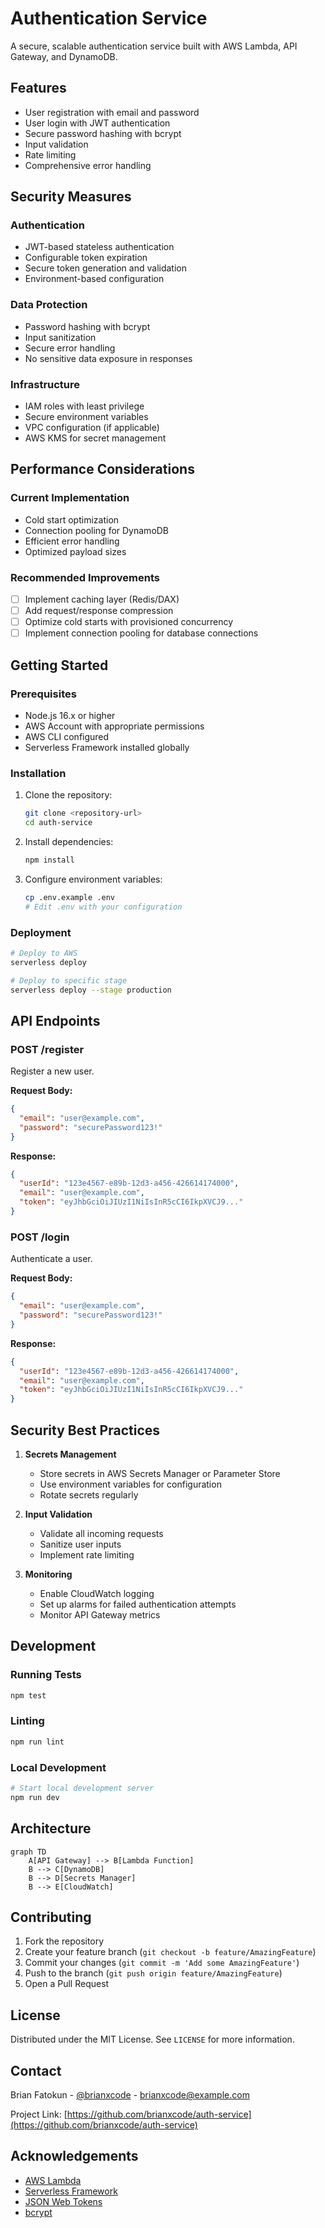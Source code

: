 <!--
title: 'Tezda Auth Service'
description: 'A secure authentication service built with Node.js, TypeScript, AWS Lambda, API Gateway, and DynamoDB.'
layout: Doc
framework: v4
platform: AWS
language: nodeJS
priority: 1
authorLink: 'https://github.com/brianxcode'
authorName: 'Brian Fatokun'
-->

# Authentication Service

A secure, scalable authentication service built with AWS Lambda, API Gateway, and DynamoDB.

## Features

- User registration with email and password
- User login with JWT authentication
- Secure password hashing with bcrypt
- Input validation
- Rate limiting
- Comprehensive error handling

## Security Measures

### Authentication
- JWT-based stateless authentication
- Configurable token expiration
- Secure token generation and validation
- Environment-based configuration

### Data Protection
- Password hashing with bcrypt
- Input sanitization
- Secure error handling
- No sensitive data exposure in responses

### Infrastructure
- IAM roles with least privilege
- Secure environment variables
- VPC configuration (if applicable)
- AWS KMS for secret management

## Performance Considerations

### Current Implementation
- Cold start optimization
- Connection pooling for DynamoDB
- Efficient error handling
- Optimized payload sizes

### Recommended Improvements
- [ ] Implement caching layer (Redis/DAX)
- [ ] Add request/response compression
- [ ] Optimize cold starts with provisioned concurrency
- [ ] Implement connection pooling for database connections

## Getting Started

### Prerequisites
- Node.js 16.x or higher
- AWS Account with appropriate permissions
- AWS CLI configured
- Serverless Framework installed globally

### Installation

1. Clone the repository:
   ```bash
   git clone <repository-url>
   cd auth-service
   ```

2. Install dependencies:
   ```bash
   npm install
   ```

3. Configure environment variables:
   ```bash
   cp .env.example .env
   # Edit .env with your configuration
   ```

### Deployment

```bash
# Deploy to AWS
serverless deploy

# Deploy to specific stage
serverless deploy --stage production
```

## API Endpoints

### POST /register
Register a new user.

**Request Body:**
```json
{
  "email": "user@example.com",
  "password": "securePassword123!"
}
```

**Response:**
```json
{
  "userId": "123e4567-e89b-12d3-a456-426614174000",
  "email": "user@example.com",
  "token": "eyJhbGciOiJIUzI1NiIsInR5cCI6IkpXVCJ9..."
}
```

### POST /login
Authenticate a user.

**Request Body:**
```json
{
  "email": "user@example.com",
  "password": "securePassword123!"
}
```

**Response:**
```json
{
  "userId": "123e4567-e89b-12d3-a456-426614174000",
  "email": "user@example.com",
  "token": "eyJhbGciOiJIUzI1NiIsInR5cCI6IkpXVCJ9..."
}
```

## Security Best Practices

1. **Secrets Management**
   - Store secrets in AWS Secrets Manager or Parameter Store
   - Use environment variables for configuration
   - Rotate secrets regularly

2. **Input Validation**
   - Validate all incoming requests
   - Sanitize user inputs
   - Implement rate limiting

3. **Monitoring**
   - Enable CloudWatch logging
   - Set up alarms for failed authentication attempts
   - Monitor API Gateway metrics

## Development

### Running Tests
```bash
npm test
```

### Linting
```bash
npm run lint
```

### Local Development
```bash
# Start local development server
npm run dev
```

## Architecture

```mermaid
graph TD
    A[API Gateway] --> B[Lambda Function]
    B --> C[DynamoDB]
    B --> D[Secrets Manager]
    B --> E[CloudWatch]
```

## Contributing

1. Fork the repository
2. Create your feature branch (`git checkout -b feature/AmazingFeature`)
3. Commit your changes (`git commit -m 'Add some AmazingFeature'`)
4. Push to the branch (`git push origin feature/AmazingFeature`)
5. Open a Pull Request

## License

Distributed under the MIT License. See `LICENSE` for more information.

## Contact

Brian Fatokun - [@brianxcode](https://twitter.com/brianxcode) - brianxcode@example.com

Project Link: [https://github.com/brianxcode/auth-service](https://github.com/brianxcode/auth-service)

## Acknowledgements

- [AWS Lambda](https://aws.amazon.com/lambda/)
- [Serverless Framework](https://www.serverless.com/)
- [JSON Web Tokens](https://jwt.io/)
- [bcrypt](https://www.npmjs.com/package/bcrypt)
